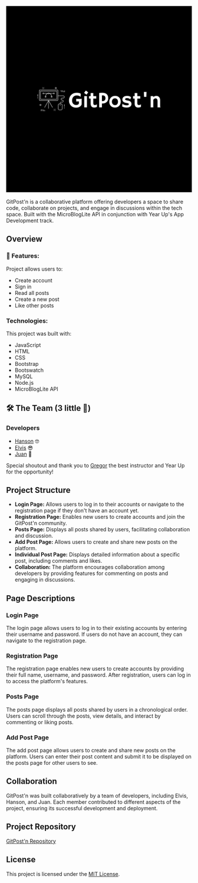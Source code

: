 <div align="center">
   <!-- <h1>GitPost'n</h1> -->
   <img src="./logo-white.png"  />

   
</div>

GitPost'n is a collaborative platform offering developers a space to share code, collaborate on projects, and engage in discussions within the tech space. Built with the MicroBlogLite API in conjunction with Year Up's App Development track. 

## Overview

### :dart: Features:

Project allows users to:
- Create account
- Sign in
- Read all posts
- Create a new post
- Like other posts

### Technologies:
This project was built with:
- JavaScript
- HTML
- CSS
- Bootstrap
- Bootswatch
- MySQL
- Node.js
- MicroBlogLite API

## 🛠 The Team (3 little 🐷)

### Developers
- [Hanson](https://github.com/hansontram) 🤓
- [Elvis](https://github.com/VVSteven) 😎
- [Juan](https://github.com/0zoneGG) 🤠

Special shoutout and thank you to [Gregor](https://github.com/gdzierzon) the best instructor and Year Up for the opportunity!

## Project Structure

- **Login Page:** Allows users to log in to their accounts or navigate to the registration page if they don't have an account yet.
- **Registration Page:** Enables new users to create accounts and join the GitPost'n community.
- **Posts Page:** Displays all posts shared by users, facilitating collaboration and discussion.
- **Add Post Page:** Allows users to create and share new posts on the platform.
- **Individual Post Page:** Displays detailed information about a specific post, including comments and likes.
- **Collaboration:** The platform encourages collaboration among developers by providing features for commenting on posts and engaging in discussions.

## Page Descriptions

### Login Page

The login page allows users to log in to their existing accounts by entering their username and password. If users do not have an account, they can navigate to the registration page.

### Registration Page

The registration page enables new users to create accounts by providing their full name, username, and password. After registration, users can log in to access the platform's features.

### Posts Page

The posts page displays all posts shared by users in a chronological order. Users can scroll through the posts, view details, and interact by commenting or liking posts.

### Add Post Page

The add post page allows users to create and share new posts on the platform. Users can enter their post content and submit it to be displayed on the posts page for other users to see.

## Collaboration

GitPost'n was built collaboratively by a team of developers, including Elvis, Hanson, and Juan. Each member contributed to different aspects of the project, ensuring its successful development and deployment.

## Project Repository

[GitPost'n Repository](https://github.com/hansontram/microBlogLite)

## License

This project is licensed under the [MIT License](https://opensource.org/licenses/MIT).
